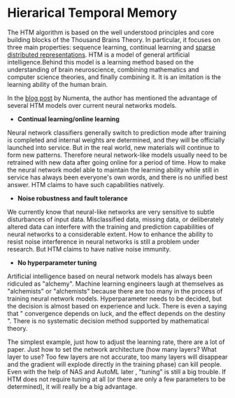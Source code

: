 # Hierarical Temporal Memory

The HTM algorithm is based on the well understood principles and core building blocks of the Thousand Brains Theory. In particular, it focuses on three main properties: sequence learning, continual learning and [sparse distributed representations](https://numenta.com/assets/pdf/biological-and-machine-intelligence/BaMI-SDR.pdf). HTM is a model of general artificial intelligence.Behind this model is a learning method based on the understanding of brain neuroscience, combining mathematics and computer science theories, and finally combining it. It is an imitation is the learning ability of the human brain.

In the [blog post](https://numenta.com/neuroscience-research/research-publications/papers/thousand-brains-theory-of-intelligence-companion-paper/) by Numenta, the author has mentioned the advantage of several HTM models over current neural networks models.

- **Continual learning/online learning**

Neural network classifiers generally switch to prediction mode after training is completed and internal weights are determined, and they will be officially launched into service. But in the real world, new materials will continue to form new patterns. Therefore neural network-like models usually need to be retrained with new data after going online for a period of time. How to make the neural network model able to maintain the learning ability while still in service has always been everyone's own words, and there is no unified best answer. HTM claims to have such capabilities natively.

- **Noise robustness and fault tolerance**

We currently know that neural-like networks are very sensitive to subtle disturbances of input data. Misclassified data, missing data, or deliberately altered data can interfere with the training and prediction capabilities of neural networks to a considerable extent. How to enhance the ability to resist noise interference in neural networks is still a problem under research. But HTM claims to have native noise immunity.

- **No hyperparameter tuning**

Artificial intelligence based on neural network models has always been ridiculed as "alchemy". Machine learning engineers laugh at themselves as "alchemists" or "alchemists" because there are too many in the process of training neural network models. Hyperparameter needs to be decided, but the decision is almost based on experience and luck. There is even a saying that " convergence depends on luck, and the effect depends on the destiny ". There is no systematic decision method supported by mathematical theory.

The simplest example, just how to adjust the learning rate, there are a lot of paper. Just how to set the network architecture (how many layers? What layer to use? Too few layers are not accurate, too many layers will disappear and the gradient will explode directly in the training phase) can kill people. Even with the help of NAS and AutoML later , "tuning" is still a big trouble. If HTM does not require tuning at all (or there are only a few parameters to be determined), it will really be a big advantage.
